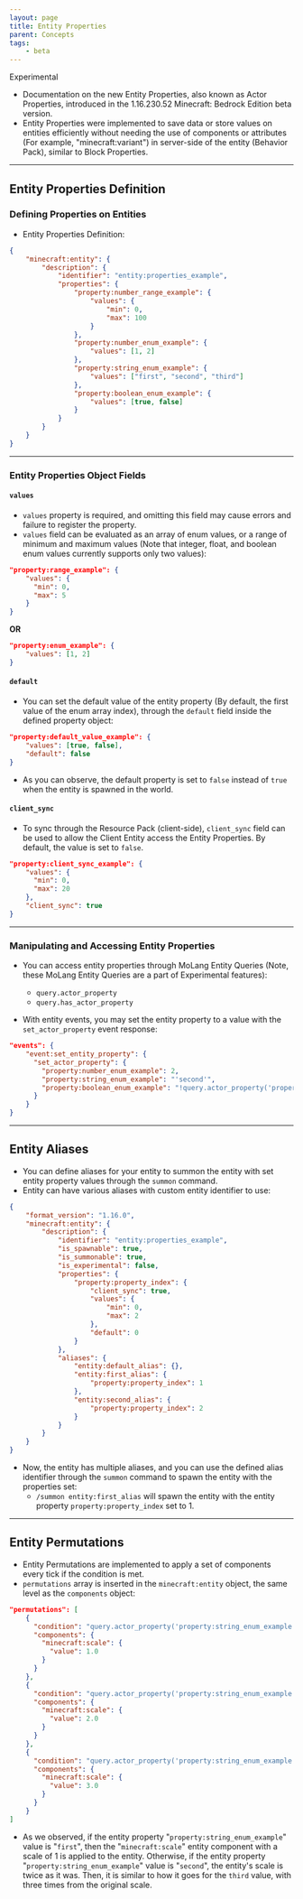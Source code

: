 ```yaml
---
layout: page
title: Entity Properties
parent: Concepts
tags:
    - beta
---
```


<Label color="orange">Experimental</Label>

-   Documentation on the new Entity Properties, also known as Actor Properties, introduced in the 1.16.230.52 Minecraft: Bedrock Edition beta version.
-   Entity Properties were implemented to save data or store values on entities efficiently without needing the use of components or attributes (For example, "minecraft:variant") in server-side of the entity (Behavior Pack), similar to Block Properties.

---

## Entity Properties Definition

### Defining Properties on Entities

-   Entity Properties Definition:

```json
{
	"minecraft:entity": {
		"description": {
			"identifier": "entity:properties_example",
			"properties": {
				"property:number_range_example": {
					"values": {
						"min": 0,
						"max": 100
					}
				},
				"property:number_enum_example": {
					"values": [1, 2]
				},
				"property:string_enum_example": {
					"values": ["first", "second", "third"]
				},
				"property:boolean_enum_example": {
					"values": [true, false]
				}
			}
		}
	}
}
```

---

### Entity Properties Object Fields

#### `values`

-   `values` property is required, and omitting this field may cause errors and failure to register the property.
-   `values` field can be evaluated as an array of enum values, or a range of minimum and maximum values (Note that integer, float, and boolean enum values currently supports only two values):

```json
"property:range_example": {
    "values": {
      "min": 0,
      "max": 5
    }
}
```

**OR**

```json
"property:enum_example": {
    "values": [1, 2]
}
```

#### `default`

-   You can set the default value of the entity property (By default, the first value of the enum array index), through the <code>default</code> field inside the defined property object:

```json
"property:default_value_example": {
    "values": [true, false],
    "default": false
}
```

-   As you can observe, the default property is set to `false` instead of `true` when the entity is spawned in the world.

#### `client_sync`

-   To sync through the Resource Pack (client-side), <code>client_sync</code> field can be used to allow the Client Entity access the Entity Properties. By default, the value is set to `false`.

```json
"property:client_sync_example": {
    "values": {
      "min": 0,
      "max": 20
    },
    "client_sync": true
}
```

---

### Manipulating and Accessing Entity Properties

-   You can access entity properties through MoLang Entity Queries (Note, these MoLang Entity Queries are a part of Experimental features):

    -   `query.actor_property`
    -   `query.has_actor_property`

-   With entity events, you may set the entity property to a value with the `set_actor_property` event response:

```json
"events": {
    "event:set_entity_property": {
      "set_actor_property": {
        "property:number_enum_example": 2,
        "property:string_enum_example": "'second'",
        "property:boolean_enum_example": "!query.actor_property('property:boolean_enum_example')"
      }
    }
}
```

---

## Entity Aliases

-   You can define aliases for your entity to summon the entity with set entity property values through the `summon` command.
-   Entity can have various aliases with custom entity identifier to use:

```json
{
	"format_version": "1.16.0",
	"minecraft:entity": {
		"description": {
			"identifier": "entity:properties_example",
			"is_spawnable": true,
			"is_summonable": true,
			"is_experimental": false,
			"properties": {
				"property:property_index": {
					"client_sync": true,
					"values": {
						"min": 0,
						"max": 2
					},
					"default": 0
				}
			},
			"aliases": {
				"entity:default_alias": {},
				"entity:first_alias": {
					"property:property_index": 1
				},
				"entity:second_alias": {
					"property:property_index": 2
				}
			}
		}
	}
}
```

-   Now, the entity has multiple aliases, and you can use the defined alias identifier through the `summon` command to spawn the entity with the properties set:
    -   `/summon entity:first_alias` will spawn the entity with the entity property `property:property_index` set to 1.

---

## Entity Permutations

-   Entity Permutations are implemented to apply a set of components every tick if the condition is met.
-   `permutations` array is inserted in the `minecraft:entity` object, the same level as the `components` object:

```json
"permutations": [
    {
      "condition": "query.actor_property('property:string_enum_example') == 'first'",
      "components": {
        "minecraft:scale": {
          "value": 1.0
        }
      }
    },
    {
      "condition": "query.actor_property('property:string_enum_example') == 'second'",
      "components": {
        "minecraft:scale": {
          "value": 2.0
        }
      }
    },
    {
      "condition": "query.actor_property('property:string_enum_example') == 'third'",
      "components": {
        "minecraft:scale": {
          "value": 3.0
        }
      }
    }
]
```

-   As we observed, if the entity property "`property:string_enum_example`" value is "`first`", then the "`minecraft:scale`" entity component with a scale of 1 is applied to the entity. Otherwise, if the entity property "`property:string_enum_example`" value is "`second`", the entity's scale is twice as it was. Then, it is similar to how it goes for the `third` value, with three times from the original scale.
